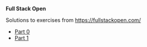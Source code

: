 
**Full Stack Open**

Solutions to exercises from https://fullstackopen.com/

* [Part 0](part0/README.md)
* [Part 1](part1/README.md)

